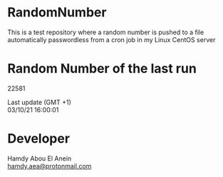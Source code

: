 # RandomNumber    
This is a test repository where a random number is pushed to a file automatically passwordless from a cron job in my Linux CentOS server    
# Random Number of the last run   
22581
      
Last update (GMT +1)    
03/10/21 16:00:01
# Developer    
Hamdy Abou El Anein   
hamdy.aea@protonmail.com
